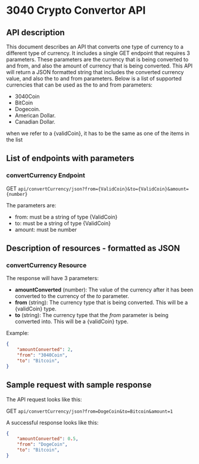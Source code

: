# 3040 Crypto Convertor API

## API description

This document describes an API that converts one type of currency to a different type of currency. It includes a single GET endpoint that requires 3 parameters. These parameters are the currency that is being converted to and from, and also the amount of currency that is being converted. This API will return a JSON formatted string that includes the converted currency value, and also the to and from parameters. Below is a list of supported currencies that can be used as the to and from parameters:

- 3040Coin
- BitCoin
- Dogecoin.
- American Dollar.
- Canadian Dollar.

when we refer to a {validCoin}, it has to be the same as one of the items in the list

## List of endpoints with parameters 

### convertCurrency Endpoint

GET `api/convertCurrency/json?from={ValidCoin}&to={ValidCoin}&amount={number}`

The parameters are:
- from: must be a string of type {ValidCoin}
- to: must be a string of type {ValidCoin}
- amount: must be number 

## Description of resources - formatted as JSON

### convertCurrency Resource

The response will have 3 parameters:

- **amountConverted** (number): The value of the currency after it has been converted to the currency of the *to* parameter.
- **from** (string): The currency type that is being converted. This will be a {validCoin} type.
- **to** (string): The currency type that the *from* parameter is being converted into. This will be a {validCoin} type.

Example:

```JSON
{
    "amountConverted": 2,
    "from": "3040Coin",
    "to": "Bitcoin",
}
```

## Sample request with sample response

The API request looks like this:

GET `api/convertCurrency/json?from=DogeCoin&to=Bitcoin&amount=1`

A successful response looks like this:

```JSON
{
    "amountConverted": 0.5,
    "from": "DogeCoin",
    "to": "Bitcoin",
}
```
